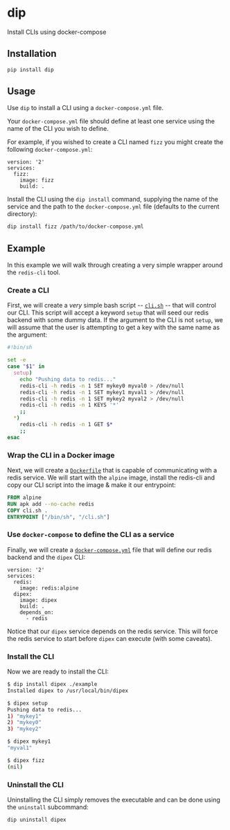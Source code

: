 # dip

Install CLIs using docker-compose

## Installation

```bash
pip install dip
```

## Usage

Use `dip` to install a CLI using a `docker-compose.yml` file.

Your `docker-compose.yml` file should define at least one service using the name of the CLI you wish to define.

For example, if you wished to create a CLI named `fizz` you might create the following `docker-compose.yml`:

```
version: '2'
services:
  fizz:
    image: fizz
    build: .
```

Install the CLI using the `dip install` command, supplying the name of the service and the path to the `docker-compose.yml` file (defaults to the current directory):

```bash
dip install fizz /path/to/docker-compose.yml
```

## Example

In this example we will walk through creating a very simple wrapper around the `redis-cli` tool.


### Create a CLI

First, we will create a *very* simple bash script -- [`cli.sh`](./example/cli.sh) -- that will control our CLI. This script will accept a keyword `setup` that will seed our redis backend with some dummy data. If the argument to the CLI is not `setup`, we will assume that the user is attempting to get a key with the same name as the argument:

```bash
#!bin/sh

set -e
case "$1" in
  setup)
    echo "Pushing data to redis..."
    redis-cli -h redis -n 1 SET mykey0 myval0 > /dev/null
    redis-cli -h redis -n 1 SET mykey1 myval1 > /dev/null
    redis-cli -h redis -n 1 SET mykey2 myval2 > /dev/null
    redis-cli -h redis -n 1 KEYS '*'
    ;;
  *)
    redis-cli -h redis -n 1 GET $*
    ;;
esac
```

### Wrap the CLI in a Docker image

Next, we will create a [`Dockerfile`](./example/Dockerfile) that is capable of communicating with a redis service. We will start with the `alpine` image, install the redis-cli and copy our CLI script into the image & make it our entrypoint:

```Dockerfile
FROM alpine
RUN apk add --no-cache redis
COPY cli.sh .
ENTRYPOINT ["/bin/sh", "/cli.sh"]
```

### Use `docker-compose` to define the CLI as a service

Finally, we will create a [`docker-compose.yml`](./example/docker-compose.yml) file that will define our redis backend and the `dipex` CLI:

```
version: '2'
services:
  redis:
    image: redis:alpine
  dipex:
    image: dipex
    build: .
    depends_on:
      - redis
```

Notice that our `dipex` service depends on the redis service. This will force the redis service to start before `dipex` can execute (with some caveats).

### Install the CLI

Now we are ready to install the CLI:

```bash
$ dip install dipex ./example
Installed dipex to /usr/local/bin/dipex

$ dipex setup
Pushing data to redis...
1) "mykey1"
2) "mykey0"
3) "mykey2"

$ dipex mykey1
"myval1"

$ dipex fizz
(nil)
```

### Uninstall the CLI

Uninstalling the CLI simply removes the executable and can be done using the `uninstall` subcommand:

```bash
dip uninstall dipex
```
